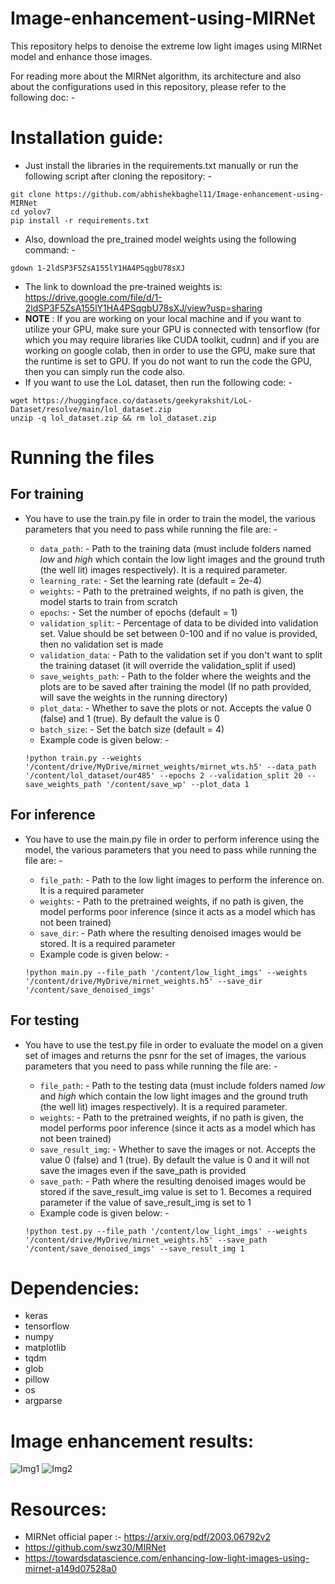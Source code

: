 # Image-enhancement-using-MIRNet

This repository helps to denoise the extreme low light images using MIRNet model and enhance those images.

For reading more about the MIRNet algorithm, its architecture and also about the configurations used in this repository, please refer to the following doc: - 


# Installation guide:

- Just install the libraries in the requirements.txt manually or run the following script after cloning the repository: - 
```
git clone https://github.com/abhishekbaghel11/Image-enhancement-using-MIRNet
cd yolov7
pip install -r requirements.txt
```

- Also, download the pre_trained model weights using the following command: -
```
gdown 1-2ldSP3F5ZsA155lY1HA4PSqgbU78sXJ
```
- The link to download the pre-trained weights is: https://drive.google.com/file/d/1-2ldSP3F5ZsA155lY1HA4PSqgbU78sXJ/view?usp=sharing
- **NOTE** : If you are working on your local machine and if you want to utilize your GPU, make sure your GPU is connected with tensorflow (for which you may require libraries like CUDA toolkit, cudnn) and if you are working on google colab, then in order to use the GPU, make sure that the runtime is set to GPU. If you do not want to run the code the GPU, then you can simply run the code also.  
- If you want to use the LoL dataset, then run the following code: -
```
wget https://huggingface.co/datasets/geekyrakshit/LoL-Dataset/resolve/main/lol_dataset.zip
unzip -q lol_dataset.zip && rm lol_dataset.zip
```

# Running the files

## For training

- You have to use the train.py file in order to train the model, the various parameters that you need to pass while running the file are: - 
    - `data_path`: - Path to the training data (must include folders named *low* and *high* which contain the low light images and the ground truth (the well lit) images respectively). It is a required parameter.
    - `learning_rate`: - Set the learning rate (default = 2e-4)
    - `weights`: - Path to the pretrained weights, if no path is given, the model starts to train from scratch
    - `epochs`: - Set the number of epochs (default = 1)
    - `validation_split`: - Percentage of data to be divided into validation set. Value should be set between 0-100 and if no value is provided, then no validation set is made
    - `validation_data`: - Path to the validation set if you don't want to split the training dataset (it will override the validation_split if used)
    - `save_weights_path`: - Path to the folder where the weights and the plots are to be saved after training the model (If no path provided, will save the weights in the running directory)
    - `plot_data`: - Whether to save the plots or not. Accepts the value 0 (false) and 1 (true). By default the value is 0
    - `batch_size`: - Set the batch size (default = 4)
    - Example code is given below: - 

    ```
    !python train.py --weights '/content/drive/MyDrive/mirnet_weights/mirnet_wts.h5' --data_path '/content/lol_dataset/our485' --epochs 2 --validation_split 20 --save_weights_path '/content/save_wp' --plot_data 1
    ```
    
## For inference

- You have to use the main.py file in order to perform inference using the model, the various parameters that you need to pass while running the file are: - 
    - `file_path`: - Path to the low light images to perform the inference on. It is a required parameter
    - `weights`: - Path to the pretrained weights, if no path is given, the model performs poor inference (since it acts as a model which has not been trained)
    - `save_dir`: - Path where the resulting denoised images would be stored. It is a required parameter 
    - Example code is given below: - 

    ```
    !python main.py --file_path '/content/low_light_imgs' --weights '/content/drive/MyDrive/mirnet_weights.h5' --save_dir '/content/save_denoised_imgs'
    ```
    
## For testing

- You have to use the test.py file in order to evaluate the model on a given set of images and returns the psnr for the set of images, the various parameters that you need to pass while running the file are: - 
    - `file_path`: - Path to the testing data (must include folders named *low* and *high* which contain the low light images and the ground truth (the well lit) images respectively). It is a required parameter.
    - `weights`: - Path to the pretrained weights, if no path is given, the model performs poor inference (since it acts as a model which has not been trained)
    - `save_result_img`: - Whether to save the images or not. Accepts the value 0 (false) and 1 (true). By default the value is 0 and it will not save the images even if the save_path is provided
    - `save_path`: - Path where the resulting denoised images would be stored if the save_result_img value is set to 1. Becomes a required parameter if the value of save_result_img is set to 1
    - Example code is given below: - 

    ```
    !python test.py --file_path '/content/low_light_imgs' --weights '/content/drive/MyDrive/mirnet_weights.h5' --save_path '/content/save_denoised_imgs' --save_result_img 1
    ```

# Dependencies:

- keras
- tensorflow
- numpy
- matplotlib
- tqdm
- glob
- pillow
- os
- argparse

# Image enhancement results:

![Img1](https://drive.google.com/uc?export=view&id=1LH4Ng7rxHtYht5nDUBw9zzAmIF1fPchA)
![Img2](https://drive.google.com/uc?export=view&id=1Vsy5-aogiE7TCpD8ewsLNEMZiDTv7DbB)


# Resources:
- MIRNet official paper :- https://arxiv.org/pdf/2003.06792v2
- https://github.com/swz30/MIRNet
- https://towardsdatascience.com/enhancing-low-light-images-using-mirnet-a149d07528a0
